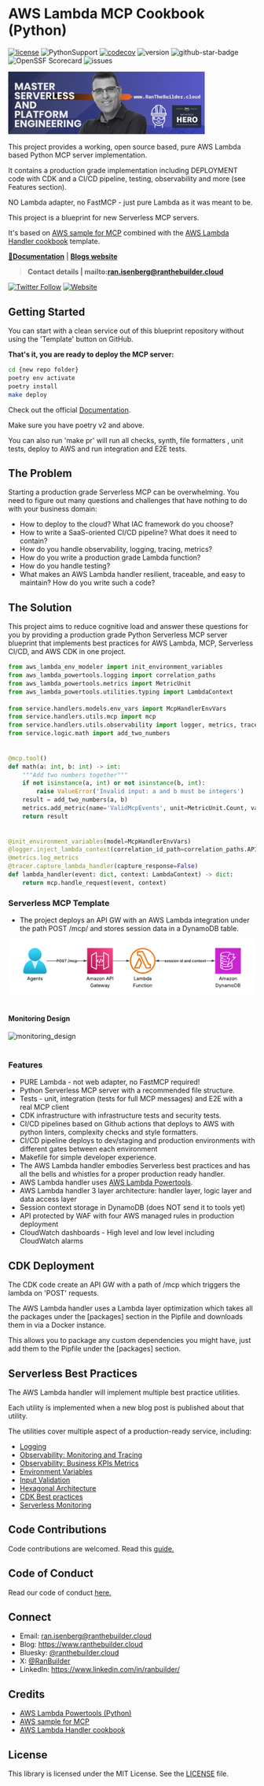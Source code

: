# AWS Lambda MCP Cookbook (Python)

[![license](https://img.shields.io/github/license/ran-isenberg/aws-lambda-mcp-cookbook)](https://github.com/ran-isenberg/aws-lambda-mcp-cookbook/blob/master/LICENSE)
![PythonSupport](https://img.shields.io/static/v1?label=python&message=3.13&color=blue?style=flat-square&logo=python)
[![codecov](https://codecov.io/gh/ran-isenberg/aws-lambda-mcp-cookbook/branch/main/graph/badge.svg?token=P2K7K4KICF)](https://codecov.io/gh/ran-isenberg/aws-lambda-mcp-cookbook)
![version](https://img.shields.io/github/v/release/ran-isenberg/aws-lambda-mcp-cookbook)
![github-star-badge](https://img.shields.io/github/stars/ran-isenberg/aws-lambda-mcp-cookbook.svg?style=social)
![OpenSSF Scorecard](https://api.securityscorecards.dev/projects/github.com/ran-isenberg/aws-lambda-mcp-cookbook/badge)
![issues](https://img.shields.io/github/issues/ran-isenberg/aws-lambda-mcp-cookbook)

<img src="https://github.com/ran-isenberg/aws-lambda-mcp-cookbook/blob/main/docs/media/banner.png?raw=true" width="400" alt="banner" />

This project provides a working, open source based, pure AWS Lambda based Python MCP server implementation.

It contains a production grade implementation including DEPLOYMENT code with CDK and a CI/CD pipeline, testing, observability and more (see Features section).

NO Lambda adapter, no FastMCP - just pure Lambda as it was meant to be.

This project is a blueprint for new Serverless MCP servers.

It's based on [AWS sample for MCP](https://github.com/awslabs/mcp/tree/main/src/mcp-lambda-handler) combined with the [AWS Lambda Handler cookbook]((https://ran-isenberg.github.io/aws-lambda-mcp-cookbook/)) template.

**[📜Documentation](https://ran-isenberg.github.io/aws-lambda-mcp-cookbook/)** | **[Blogs website](https://www.ranthebuilder.cloud)**
> **Contact details | mailto:ran.isenberg@ranthebuilder.cloud**

[![Twitter Follow](https://img.shields.io/twitter/follow/IsenbergRan?label=Follow&style=social)](https://twitter.com/RanBuilder)
[![Website](https://img.shields.io/badge/Website-www.ranthebuilder.cloud-blue)](https://www.ranthebuilder.cloud/)


## Getting Started

You can start with a clean service out of this blueprint repository without using the 'Template' button on GitHub.

**That's it, you are ready to deploy the MCP server:**

```bash
cd {new repo folder}
poetry env activate
poetry install
make deploy
```

Check out the official [Documentation](https://ran-isenberg.github.io/aws-lambda-mcp-cookbook/).

Make sure you have poetry v2 and above.

You can also run 'make pr' will run all checks, synth, file formatters , unit tests, deploy to AWS and run integration and E2E tests.

## **The Problem**

Starting a production grade Serverless MCP can be overwhelming. You need to figure out many questions and challenges that have nothing to do with your business domain:

* How to deploy to the cloud? What IAC framework do you choose?
* How to write a SaaS-oriented CI/CD pipeline? What does it need to contain?
* How do you handle observability, logging, tracing, metrics?
* How do you write a production grade Lambda function?
* How do you handle testing?
* What makes an AWS Lambda handler resilient, traceable, and easy to maintain? How do you write such a code?

## **The Solution**

This project aims to reduce cognitive load and answer these questions for you by providing a production grade Python Serverless MCP server blueprint that implements best practices for AWS Lambda, MCP, Serverless CI/CD, and AWS CDK in one project.

```python
from aws_lambda_env_modeler import init_environment_variables
from aws_lambda_powertools.logging import correlation_paths
from aws_lambda_powertools.metrics import MetricUnit
from aws_lambda_powertools.utilities.typing import LambdaContext

from service.handlers.models.env_vars import McpHandlerEnvVars
from service.handlers.utils.mcp import mcp
from service.handlers.utils.observability import logger, metrics, tracer
from service.logic.math import add_two_numbers


@mcp.tool()
def math(a: int, b: int) -> int:
    """Add two numbers together"""
    if not isinstance(a, int) or not isinstance(b, int):
        raise ValueError('Invalid input: a and b must be integers')
    result = add_two_numbers(a, b)
    metrics.add_metric(name='ValidMcpEvents', unit=MetricUnit.Count, value=1)
    return result


@init_environment_variables(model=McpHandlerEnvVars)
@logger.inject_lambda_context(correlation_id_path=correlation_paths.API_GATEWAY_REST)
@metrics.log_metrics
@tracer.capture_lambda_handler(capture_response=False)
def lambda_handler(event: dict, context: LambdaContext) -> dict:
    return mcp.handle_request(event, context)
```

### Serverless MCP Template


* The project deploys an API GW with an AWS Lambda integration under the path POST /mcp/ and stores session data in a DynamoDB table.

![design](https://github.com/ran-isenberg/aws-lambda-mcp-cookbook/blob/main/docs/media/design.png?raw=true)
<br></br>

#### **Monitoring Design**

![monitoring_design](https://github.com/ran-isenberg/aws-lambda-mcp-cookbook/blob/main/docs/media/monitoring_design.png?raw=true)
<br></br>

### **Features**

* PURE Lambda - not web adapter, no FastMCP required!
* Python Serverless MCP server with a recommended file structure.
* Tests - unit, integration (tests for full MCP messages) and E2E with a real MCP client
* CDK infrastructure with infrastructure tests and security tests.
* CI/CD pipelines based on Github actions that deploys to AWS with python linters, complexity checks and style formatters.
* CI/CD pipeline deploys to dev/staging and production environments with different gates between each environment
* Makefile for simple developer experience.
* The AWS Lambda handler embodies Serverless best practices and has all the bells and whistles for a proper production ready handler.
* AWS Lambda handler uses [AWS Lambda Powertools](https://docs.powertools.aws.dev/lambda-python/).
* AWS Lambda handler 3 layer architecture: handler layer, logic layer and data access layer
* Session context storage in DynamoDB (does NOT send it to tools yet)
* API protected by WAF with four AWS managed rules in production deployment
* CloudWatch dashboards - High level and low level including CloudWatch alarms

## CDK Deployment

The CDK code create an API GW with a path of /mcp which triggers the lambda on 'POST' requests.

The AWS Lambda handler uses a Lambda layer optimization which takes all the packages under the [packages] section in the Pipfile and downloads them in via a Docker instance.

This allows you to package any custom dependencies you might have, just add them to the Pipfile under the [packages] section.

## Serverless Best Practices

The AWS Lambda handler will implement multiple best practice utilities.

Each utility is implemented when a new blog post is published about that utility.

The utilities cover multiple aspect of a production-ready service, including:

* [Logging](https://www.ranthebuilder.cloud/post/aws-lambda-cookbook-elevate-your-handler-s-code-part-1-logging)
* [Observability: Monitoring and Tracing](https://www.ranthebuilder.cloud/post/aws-lambda-cookbook-elevate-your-handler-s-code-part-2-observability)
* [Observability: Business KPIs Metrics](https://www.ranthebuilder.cloud/post/aws-lambda-cookbook-elevate-your-handler-s-code-part-3-business-domain-observability)
* [Environment Variables](https://www.ranthebuilder.cloud/post/aws-lambda-cookbook-environment-variables)
* [Input Validation](https://www.ranthebuilder.cloud/post/aws-lambda-cookbook-elevate-your-handler-s-code-part-5-input-validation)
* [Hexagonal Architecture](https://www.ranthebuilder.cloud/post/learn-how-to-write-aws-lambda-functions-with-architecture-layers)
* [CDK Best practices](https://github.com/ran-isenberg/aws-lambda-mcp-cookbook)
* [Serverless Monitoring](https://www.ranthebuilder.cloud/post/how-to-effortlessly-monitor-serverless-applications-with-cloudwatch-part-one)


## Code Contributions

Code contributions are welcomed. Read this [guide.](https://github.com/ran-isenberg/aws-lambda-mcp-cookbook/blob/main/CONTRIBUTING.md)

## Code of Conduct

Read our code of conduct [here.](https://github.com/ran-isenberg/aws-lambda-mcp-cookbook/blob/main/CODE_OF_CONDUCT.md)

## Connect

- Email: ran.isenberg@ranthebuilder.cloud
- Blog: https://www.ranthebuilder.cloud
- Bluesky: [@ranthebuilder.cloud](https://bsky.app/profile/ranthebuilder.cloud)
- X:       [@RanBuilder](https://twitter.com/RanBuilder)
- LinkedIn: https://www.linkedin.com/in/ranbuilder/

## Credits

* [AWS Lambda Powertools (Python)](https://github.com/aws-powertools/powertools-lambda-python)
* [AWS sample for MCP](https://github.com/awslabs/mcp/tree/main/src/mcp-lambda-handler)
* [AWS Lambda Handler cookbook]((https://ran-isenberg.github.io/aws-lambda-handler-cookbook/))

## License

This library is licensed under the MIT License. See the [LICENSE](https://github.com/ran-isenberg/aws-lambda-mcp-cookbook/blob/main/LICENSE) file.
